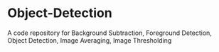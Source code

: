 # Object-Detection
A code repository for Background Subtraction, Foreground Detection, Object Detection, Image Averaging, Image Thresholding
